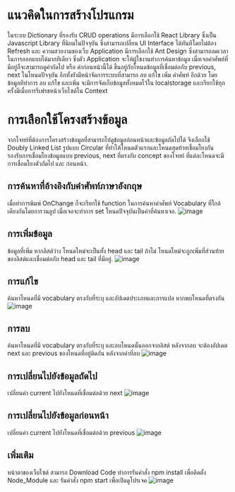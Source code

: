 # แนวคิดในการสร้างโปรแกรม
ในระบบ Dictionary ที่รองรับ CRUD operations มีการเลือกใช้ React Library ซึ่งเป็น Javascript Library ที่นิยมในปัจจุบัน ซึ่งสามารถเปลี่ยน UI Interface ได้ทันทีโดยไม่ต้อง Refresh และ ความสวยงามของเว็บ Application มีการเลือกใช้ Ant Design ซึ่งสามารถลดเวลาในการออกแบบได้มากทีเดียว 
ซึ่งตัว Application จะให้ผู้ใชงานทำการค้นหาข้อมูล เมื่อเจอคำศัพท์ที่มีอยู่ก็จะสามารถดูคำถัดไป หรือ คำก่อนหน้านี้ได้ ขึ้นอยู่กับโหนดข้อมูลที่เชื่อมต่อกับ previous, next ในโหนดปัจจุบัน อีกทั้งยังมีหน้าจัดการระบบที่สามารถ ลบ แก้ไข เพิ่ม คำศัพท์ อีกด้วย 
โดยข้อมูลทีทำการ ลบ แก้ไข และเพิ่ม จะมีการจัดเก็บข้อมูลทั้งหมดไว้ใน localstorage และเรียกใช้ทุกครั้งมีเมื่อการรีเฟรชหน้าเว็บไซต์ใน Context

# การเลือกใช้โครงสร้างข้อมูล
จากโจทย์ที่ต้องการโครงสร้างข้อมูลที่สามารถไปดูข้อมูลก่อนหน้าและข้อมูลถัดไปได้ จึงเลือกใช้ Doubly Linked List รูปแบบ Circular ที่ทำให้โหนดตัวแรกและโหนดสุดท้ายเชื่อมโยงกัน 
รองรับการเชื่อมโยงข้อมูลแบบ previous, next ที่ตรงกับ concept ของโจทย์ ที่แต่ละโหนดจะมีการเชื่อมโยงตัวถัดไป และ ก่อนหน้า.

## การค้นหาที่อ้างอิงกับคำศัพท์ภาษาอังกฤษ
เมื่อทำการพิมพ์ OnChange ก็จะเรียกใช้ function ในการค้นหาคำศัพท์ Vocabulary ที่ใกล้เคียงกันโดยการวนลูป เมื่อเจอจะทำการ set โหนดปัจจุบันเป็นค่าที่ค้นหาเจอ.
![image](https://github.com/dawnyson/Project_Algorithm/assets/127817052/bcc878b0-da6e-4544-9ea9-5c96ab847ac7)

## การเพิ่มข้อมูล
ข้อมูลที่เพิ่ม หากลิสต์ว่าง โหนดใหม่จะเป็นทั้ง head และ tail ถ้าไม่ โหนดใหม่จะถูกเพิ่มที่ส่วนท้ายของลิสต์และเชื่อมต่อกับ head และ tail ที่มีอยู่.
![image](https://github.com/dawnyson/Project_Algorithm/assets/127817052/6b041599-c006-43b7-889d-8ec696a2e71a)

## การแก้ไข
ค้นหาโหนดที่มี vocabulary ตรงกับที่ระบุ และอัปเดตประเภทและการแปล หากพบโหนดที่ตรงกัน
![image](https://github.com/dawnyson/Project_Algorithm/assets/127817052/91467686-d18a-4443-aee5-69dfb6332b54)

## การลบ
ค้นหาโหนดที่มี vocabulary ตรงกับที่ระบุ และลบโหนดนั้นออกจากลิสต์ หลังจากลบ จะต้องอัปเดต next และ previous ของโหนดที่อยู่ติดกัน หลังจากค่าที่ลบ
![image](https://github.com/dawnyson/Project_Algorithm/assets/127817052/32dbed44-0ee8-4ecb-96d6-87d4a75c00c0)

## การเปลี่ยนไปยังข้อมูลถัดไป
เปลี่ยนค่า current ไปยังโหนดที่เชื่อมต่อด้วย next
![image](https://github.com/dawnyson/Project_Algorithm/assets/127817052/a9f909df-5f16-4ee4-961b-d49a11b4f41d)

## การเปลี่ยนไปยังข้อมูลก่อนหน้า
เปลี่ยนค่า current ไปยังโหนดที่เชื่อมต่อด้วย previous
![image](https://github.com/dawnyson/Project_Algorithm/assets/127817052/35c55f04-9e79-40f5-be22-30bb8ec19ead)



## เพิ่มเติม
หน้าตาของเว็บไซต์ 
สามารถ Download Code ทำการรันคำสั่ง npm install เพื่อติดตั้ง Node_Module และ รันคำสั่ง npm start เพื่อเปิดดูโปรเจค
![image](https://github.com/dawnyson/Project_Algorithm/assets/127817052/4fa8f9ed-62aa-4772-9d24-876e6eab070b)

